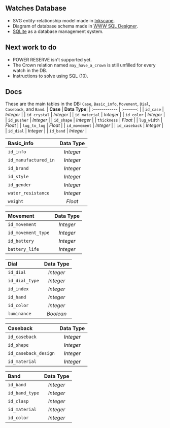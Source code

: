 ## Watches Database
- SVG entity-relationship model made in [Inkscape](https://github.com/inkscape/inkscape "Inkscape").
- Diagram of database schema made in [WWW SQL Designer](https://github.com/ondras/wwwsqldesigner "WWW SQL Designer").
- [SQLite](https://www.sqlite.org/index.html "SQLite") as a database management system.

## Next work to do

- POWER RESERVE isn't supported yet.
- The Crown relation named ```may_have_a_crown``` is still unfilled for every watch in the DB.
- Instructions to solve using SQL (10).

## Docs
These are the main tables in the DB: ```Case```, ```Basic_info```, ```Movement```, ```Dial```, ```Caseback```, and ```Band```. 
| **Case**               | **Data Type**|
| :------------          |  :-------:   |
| `id_case`              |   _Integer_  |
|	`id_crystal`           |   _Integer_  |
|	`id_material`          |   _Integer_  |
|	`id_color`             |   _Integer_  |
|	`id_pusher`            |   _Integer_  |
|	`id_shape`             |   _Integer_  |
|	`thickness`            |   _Float_    |
|	`lug_width`            |   _Float_    |
|	`lug_to_lug`           |   _Float_    |
|	`id_movement`          |   _Integer_  |
|	`id_caseback`          |   _Integer_  |
|	`id_dial`              |   _Integer_  |
|	`id_band`              |   _Integer_  |

| **Basic_info**         | **Data Type**|
| :------------          |  :-------:   |
| `id_info`              |   _Integer_  |
|	`id_manufactured_in`   |   _Integer_  |
|	`id_brand`             |   _Integer_  |
|	`id_style`             |   _Integer_  |
|	`id_gender`            |   _Integer_  |
|	`water_resistance`     |   _Integer_  |
|	`weight`               |   _Float_    |

| **Movement**          | **Data Type**|
| :------------         |   :-------:  |
| `id_movement`         |   _Integer_  |
|	`id_movement_type`    |   _Integer_  |
|	`id_battery`          |   _Integer_  |
|	`battery_life`        |   _Integer_  |

| **Dial**              | **Data Type**|
| :------------         |  :-------:   |
| `id_dial`             |   _Integer_  |
|	`id_dial_type`        |   _Integer_  |
|	`id_index`            |   _Integer_  |
|	`id_hand`             |   _Integer_  |
|	`id_color`            |   _Integer_  |
|	`luminance`           |   _Boolean_  |

| **Caseback**          | **Data Type**|
| :------------         |   :-------:  |
| `id_caseback`         |   _Integer_  |
|	`id_shape`            |   _Integer_  |
|	`id_caseback_design`  |   _Integer_  |
|	`id_material`         |   _Integer_  |

| **Band**              | **Data Type**|
| :------------         |  :-------:   |
| `id_band`             |   _Integer_  |
|	`id_band_type`        |   _Integer_  |
|	`id_clasp`            |   _Integer_  |
|	`id_material`         |   _Integer_  |
|	`id_color`            |   _Integer_  |








